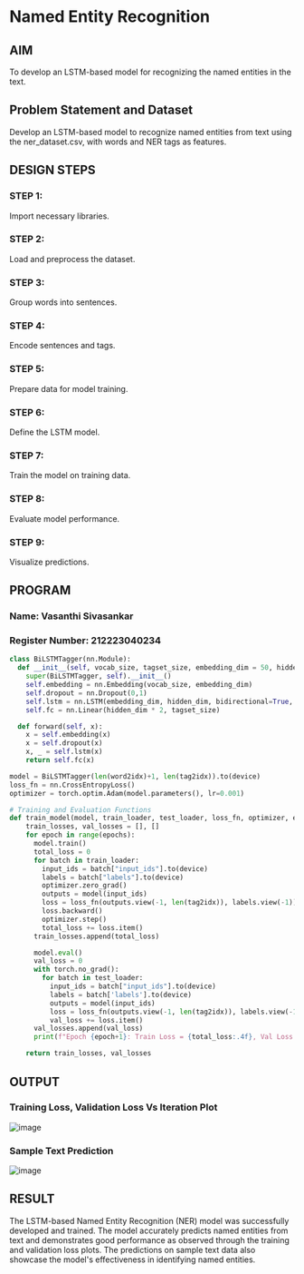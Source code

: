 # Named Entity Recognition

## AIM

To develop an LSTM-based model for recognizing the named entities in the text.

## Problem Statement and Dataset

Develop an LSTM-based model to recognize named entities from text using the ner_dataset.csv, with words and NER tags as features.

## DESIGN STEPS

### STEP 1:

Import necessary libraries.

### STEP 2:

Load and preprocess the dataset.

### STEP 3:

Group words into sentences.

### STEP 4:

Encode sentences and tags.

### STEP 5:

Prepare data for model training.

### STEP 6:

Define the LSTM model.

### STEP 7:

Train the model on training data.

### STEP 8:

Evaluate model performance.

### STEP 9:

Visualize predictions.

## PROGRAM

### Name: Vasanthi Sivasankar

### Register Number: 212223040234

```python
class BiLSTMTagger(nn.Module):
  def __init__(self, vocab_size, tagset_size, embedding_dim = 50, hidden_dim = 100):
    super(BiLSTMTagger, self).__init__()
    self.embedding = nn.Embedding(vocab_size, embedding_dim)
    self.dropout = nn.Dropout(0,1)
    self.lstm = nn.LSTM(embedding_dim, hidden_dim, bidirectional=True, batch_first=True)
    self.fc = nn.Linear(hidden_dim * 2, tagset_size)

  def forward(self, x):
    x = self.embedding(x)
    x = self.dropout(x)
    x, _ = self.lstm(x)
    return self.fc(x)

model = BiLSTMTagger(len(word2idx)+1, len(tag2idx)).to(device)
loss_fn = nn.CrossEntropyLoss()
optimizer = torch.optim.Adam(model.parameters(), lr=0.001)

# Training and Evaluation Functions
def train_model(model, train_loader, test_loader, loss_fn, optimizer, epochs=3):
    train_losses, val_losses = [], []
    for epoch in range(epochs):
      model.train()
      total_loss = 0
      for batch in train_loader:
        input_ids = batch["input_ids"].to(device)
        labels = batch["labels"].to(device)
        optimizer.zero_grad()
        outputs = model(input_ids)
        loss = loss_fn(outputs.view(-1, len(tag2idx)), labels.view(-1))
        loss.backward()
        optimizer.step()
        total_loss += loss.item()
      train_losses.append(total_loss)

      model.eval()
      val_loss = 0
      with torch.no_grad():
        for batch in test_loader:
          input_ids = batch["input_ids"].to(device)
          labels = batch['labels'].to(device)
          outputs = model(input_ids)
          loss = loss_fn(outputs.view(-1, len(tag2idx)), labels.view(-1))
          val_loss += loss.item()
      val_losses.append(val_loss)
      print(f"Epoch {epoch+1}: Train Loss = {total_loss:.4f}, Val Loss = {val_loss:.4f}")

    return train_losses, val_losses
```

## OUTPUT

### Training Loss, Validation Loss Vs Iteration Plot

![image](https://github.com/user-attachments/assets/e50a0255-7c2a-4931-903c-43f301c356ee)

### Sample Text Prediction

![image](https://github.com/user-attachments/assets/68e0c1b7-0d4d-43d1-8ff1-a836a53fac2a)

## RESULT

The LSTM-based Named Entity Recognition (NER) model was successfully developed and trained. The model accurately predicts named entities from text and demonstrates good performance as observed through the training and validation loss plots. The predictions on sample text data also showcase the model's effectiveness in identifying named entities.
